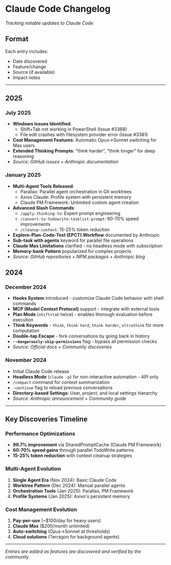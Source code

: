 # Claude Code Changelog

*Tracking notable updates to Claude Code*

## Format
Each entry includes:
- Date discovered
- Feature/change
- Source (if available)
- Impact notes

---

## 2025

### July 2025
- **Windows Issues Identified**:
  - Shift+Tab not working in PowerShell (Issue #3368)
  - File edit crashes with filesystem provider error (Issue #3381)
- **Cost Management Features**: Automatic Opus→Sonnet switching for Max users
- **Extended Thinking Prompts**: "think harder", "think longer" for deep reasoning
- *Source: GitHub issues + Anthropic documentation*

### January 2025
- **Multi-Agent Tools Released**:
  - Parallax: Parallel agent orchestration in Git worktrees
  - Axivo Claude: Profile system with persistent memory
  - Claude PM Framework: Unlimited custom agent creation
- **Advanced Slash Commands**:
  - `/apply-thinking-to`: Expert prompt engineering
  - `/convert-to-todowrite-tasklist-prompt`: 60-70% speed improvements
  - `/cleanup-context`: 15-25% token reduction
- **Explore-Plan-Code-Test (EPCT) Workflow** documented by Anthropic
- **Sub-task with agents** keyword for parallel file operations
- **Claude Max Limitations** clarified - no headless mode with subscription
- **Memory-bank Pattern** popularized for complex projects
- *Source: GitHub repositories + NPM packages + Anthropic blog*

## 2024

### December 2024
- **Hooks System** introduced - customize Claude Code behavior with shell commands
- **MCP (Model Context Protocol)** support - integrate with external tools
- **Plan Mode** (`shift+tab` twice) - enables thorough evaluation before execution
- **Think Keywords** - `think`, `think hard`, `think harder`, `ultrathink` for more computation
- **Double-tap Escape** - fork conversations by going back in history
- **`--dangerously-skip-permissions`** flag - bypass all permission checks
- *Source: Official docs + Community discoveries*

### November 2024
- Initial Claude Code release
- **Headless Mode** (`claude -p`) for non-interactive automation - API only
- `/compact` command for context summarization
- `-continue` flag to reload previous conversations
- **Directory-based Settings**: User, project, and local settings hierarchy
- *Source: Anthropic announcement + Community guide*

---

## Key Discoveries Timeline

### Performance Optimizations
- **99.7% improvement** via SharedPromptCache (Claude PM Framework)
- **60-70% speed gains** through parallel TodoWrite patterns
- **15-25% token reduction** with context cleanup strategies

### Multi-Agent Evolution
1. **Single Agent Era** (Nov 2024): Basic Claude Code
2. **Worktree Pattern** (Dec 2024): Manual parallel agents
3. **Orchestration Tools** (Jan 2025): Parallax, PM Framework
4. **Profile Systems** (Jan 2025): Axivo's persistent memory

### Cost Management Evolution
1. **Pay-per-use** (~$100/day for heavy users)
2. **Claude Max** ($200/month unlimited)
3. **Auto-switching** (Opus→Sonnet at thresholds)
4. **Cloud solutions** (Terragon for background agents)

---

*Entries are added as features are discovered and verified by the community*